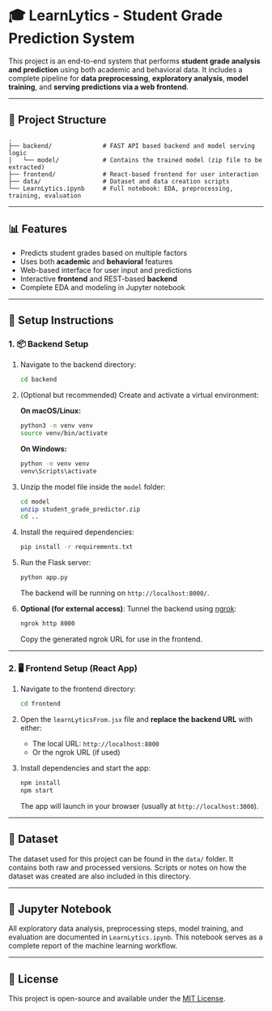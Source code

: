 # 🎓 LearnLytics - Student Grade Prediction System

This project is an end-to-end system that performs **student grade analysis and prediction** using both academic and behavioral data. It includes a complete pipeline for **data preprocessing**, **exploratory analysis**, **model training**, and **serving predictions via a web frontend**.

---

## 📁 Project Structure

```
.
├── backend/              # FAST API based backend and model serving logic
│   └── model/            # Contains the trained model (zip file to be extracted)
├── frontend/             # React-based frontend for user interaction
├── data/                 # Dataset and data creation scripts
└── LearnLytics.ipynb     # Full notebook: EDA, preprocessing, training, evaluation
```

---

## 📊 Features

* Predicts student grades based on multiple factors
* Uses both **academic** and **behavioral** features
* Web-based interface for user input and predictions
* Interactive **frontend** and REST-based **backend**
* Complete EDA and modeling in Jupyter notebook

---

## 🔧 Setup Instructions

### 1. 📦 Backend Setup 

1. Navigate to the backend directory:

   ```bash
   cd backend
   ```

2. (Optional but recommended) Create and activate a virtual environment:

   **On macOS/Linux:**

   ```bash
   python3 -m venv venv
   source venv/bin/activate
   ```

   **On Windows:**

   ```bash
   python -m venv venv
   venv\Scripts\activate
   ```

3. Unzip the model file inside the `model` folder:

   ```bash
   cd model
   unzip student_grade_predictor.zip
   cd ..
   ```

4. Install the required dependencies:

   ```bash
   pip install -r requirements.txt
   ```

5. Run the Flask server:

   ```bash
   python app.py
   ```

   The backend will be running on `http://localhost:8000/`.

6. **Optional (for external access)**: Tunnel the backend using [ngrok](https://ngrok.com/):

   ```bash
   ngrok http 8000
   ```

   Copy the generated ngrok URL for use in the frontend.

---

### 2. 🖥️ Frontend Setup (React App)

1. Navigate to the frontend directory:

   ```bash
   cd frontend
   ```

2. Open the `learnLyticsFrom.jsx` file and **replace the backend URL** with either:

   * The local URL: `http://localhost:8000`
   * Or the ngrok URL (if used)

3. Install dependencies and start the app:

   ```bash
   npm install
   npm start
   ```

   The app will launch in your browser (usually at `http://localhost:3000`).

---

## 📁 Dataset

The dataset used for this project can be found in the `data/` folder. It contains both raw and processed versions. Scripts or notes on how the dataset was created are also included in this directory.

---

## 📓 Jupyter Notebook

All exploratory data analysis, preprocessing steps, model training, and evaluation are documented in `LearnLytics.ipynb`. This notebook serves as a complete report of the machine learning workflow.


---

## 📄 License

This project is open-source and available under the [MIT License](LICENSE).
